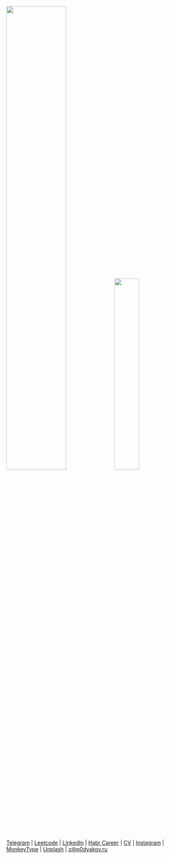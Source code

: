 <p>
  <img width="56%" src="https://github-readme-stats.vercel.app/api?username=p0dyakov&theme=city_lights&count_private=true&hide_border=true&hide_title=true&show_icons=true" />
  <img width="36%" src="https://github-readme-stats.vercel.app/api/top-langs/?username=p0dyakov&layout=compact&langs_count=6&hide=sass,makefile,shell,mustache&hide_border=true&theme=city_lights" />
</p> 

[Telegram](https://t.me/p0dyakov/) | [Leetcode](https://leetcode.com/p0dyakov/) | [LinkedIn](https://www.linkedin.com/in/p0dyakov/) | [Habr Career](https://career.habr.com/p0dyakov/) | [CV](https://docs.google.com/document/d/1Bkh4EdDfGlWMSapEvuDYlTXqnZ8Rdo5P9bRHI5kWlB4/edit?usp=sharing) | [Instagram](https://www.instagram.com/p0dyakov/) | [MonkeyType](https://monkeytype.com/profile/p0dyakov) | [Unplash](https://unsplash.com/@p0dyakov) | z@p0dyakov.ru

